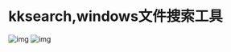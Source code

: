 # kksearch,windows文件搜索工具
![img](https://raw.gitmirror.com/wolf-and-sheep/kksearch/main/img/k1.png)
![img](https://raw.gitmirror.com/wolf-and-sheep/kksearch/main/img/wx3.jpg)
